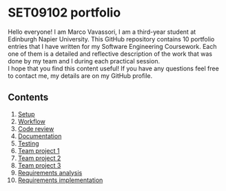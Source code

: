 # SET09102 portfolio

Hello everyone! I am Marco Vavassori, I am a third-year student at Edinburgh Napier University.
This GitHub repository contains 10 portfolio entries that I have written for my Software Engineering Coursework. Each one of them is a detailed and reflective description of the work that was done by my team and I during each practical session.<br>
I hope that you find this content useful! If you have any questions feel free to contact me, my details are on my GitHub profile.

## Contents

1. [Setup](week2_setup.md)
2. [Workflow](week3_workflow.md)
3. [Code review](week4_code_review.md)
4. [Documentation](week5_documentation.md)
5. [Testing](week6_testing.md)
6. [Team project 1](week8_project.md)
7. [Team project 2](week9_project.md)
8. [Team project 3](week10_project.md)
9. [Requirements analysis](week11_requirements.md)
10. [Requirements implementation](week12_implementation.md)

